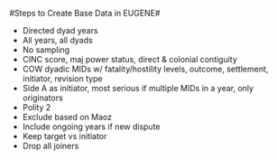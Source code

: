 #Steps to Create Base Data in EUGENE#

- Directed dyad years
- All years, all dyads
- No sampling
- CINC score, maj power status, direct & colonial contiguity
- COW dyadic MIDs w/ fatality/hostility levels, outcome, settlement, initiator, revision type
- Side A as initiator, most serious if multiple MIDs in a year, only originators
- Polity 2
- Exclude based on Maoz
- Include ongoing years if new dispute
- Keep target vs initiator
- Drop all joiners